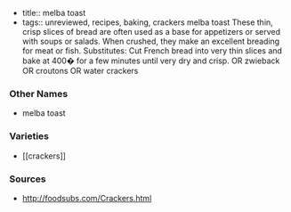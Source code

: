 - title:: melba toast
- tags:: unreviewed, recipes, baking, crackers
melba toast These thin, crisp slices of bread are often used as a base for appetizers or served with soups or salads. When crushed, they make an excellent breading for meat or fish. Substitutes: Cut French bread into very thin slices and bake at 400� for a few minutes until very dry and crisp. OR zwieback OR croutons OR water crackers

### Other Names

* melba toast

### Varieties

* [[crackers]]

### Sources
* http://foodsubs.com/Crackers.html
